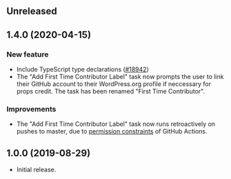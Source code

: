 <!-- Learn how to maintain this file at https://github.com/WordPress/gutenberg/tree/master/packages#maintaining-changelogs. -->

## Unreleased

## 1.4.0 (2020-04-15)

### New feature

- Include TypeScript type declarations ([#18942](https://github.com/WordPress/gutenberg/pull/18942))
- The "Add First Time Contributor Label" task now prompts the user to link their GitHub account to their WordPress.org profile if neccessary for props credit. The task has been renamed "First Time Contributor".

### Improvements

- The "Add First Time Contributor Label" task now runs retroactively on pushes to master, due to [permission constraints](https://help.github.com/en/actions/configuring-and-managing-workflows/authenticating-with-the-github_token#permissions-for-the-github_token) of GitHub Actions.

## 1.0.0 (2019-08-29)

- Initial release.

